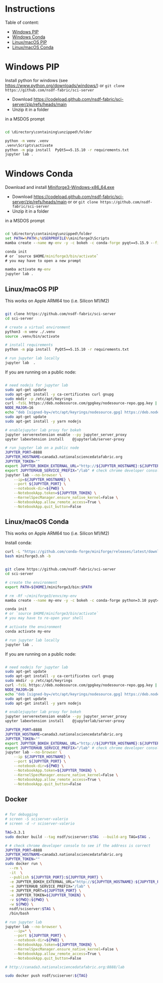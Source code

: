 # Instructions

Table of content:

- [Windows PIP](#windows-pip)
- [Windows Conda](#windows-conda)
- [Linux/macOS PIP](#linux-macos-pip)
- [Linux/macOS Conda](#linux-macos-conda)


# Windows PIP

Install python for windows (see https://www.python.org/downloads/windows/) or `git clone https://github.com/nsdf-fabric/sci-server`

- Download https://codeload.github.com/nsdf-fabric/sci-server/zip/refs/heads/main
- Unzip it in a folder

in a MSDOS prompt

```bat

cd \directory\containing\unzipped\folder

python -m venv .venv
.venv\Scripts\activate
python -m pip install  PyQt5==5.15.10 -r requirements.txt
jupyter lab .
```

# Windows Conda

Download and install [Miniforge3-Windows-x86_64.exe](https://github.com/conda-forge/miniforge/releases/latest/download/Miniforge3-Windows-x86_64.exe)

- Download https://codeload.github.com/nsdf-fabric/sci-server/zip/refs/heads/main or or `git clone https://github.com/nsdf-fabric/sci-server`
- Unzip it in a folder

in a MSDOS prompt

```bat

cd \directory\containing\unzipped\folder
set PATH=%PATH%;%USERPROFILE%\miniforge3\Scripts
mamba create --name my-env -y -c bokeh -c conda-forge pyqt==5.15.9 --file requirements.txt

conda init
# or `source $HOME/miniforge3/bin/activate`
# you may have to open a new prompt

mamba activate my-env
jupyter lab .
```

## Linux/macOS PIP 

This works on Apple ARM64 too (i.e. Silicon M1/M2)

```bash

git clone https://github.com/nsdf-fabric/sci-server
cd sci-server

# create a virtual environment
python3 -m venv ./.venv
source .venv/bin/activate

# install requirements
python -m pip install  PyQt5==5.15.10 -r requirements.txt

# run jupyter lab locally
jupyter lab  .
```

If you are running on a public node:

```bash

# need nodejs for jupyter lab
sudo apt-get update
sudo apt-get install -y ca-certificates curl gnupg
sudo mkdir -p /etc/apt/keyrings
curl -fsSL https://deb.nodesource.com/gpgkey/nodesource-repo.gpg.key | sudo gpg --dearmor -o /etc/apt/keyrings/nodesource.gpg
NODE_MAJOR=16
echo "deb [signed-by=/etc/apt/keyrings/nodesource.gpg] https://deb.nodesource.com/node_$NODE_MAJOR.x nodistro main" | sudo tee /etc/apt/sources.list.d/nodesource.list
sudo apt-get update
sudo apt-get install -y yarn nodejs

# enablejupyter lab proxy for bokeh
jupyter serverextension enable --py jupyter_server_proxy
upyter labextension install    @jupyterlab/server-proxy

# run jupyter lab on a public node
JUPYTER_PORT=8888
JUPYTER_HOSTNAME=canada3.nationalsciencedatafabric.org
JUPYTER_TOKEN=""
export JUPYTER_BOKEH_EXTERNAL_URL="http://${JUPYTER_HOSTNAME}:${JUPYTER_PORT}"
export JUPYTERHUB_SERVICE_PREFIX="/lab" # check chrome developer console to see if the address is correct
jupyter lab --no-browser \
    --ip=${JUPYTER_HOSTNAME} \
    --port ${JUPYTER_PORT} \
    --notebook-dir=${PWD} \
    --NotebookApp.token=${JUPYTER_TOKEN} \
    --KernelSpecManager.ensure_native_kernel=False \
    --NotebookApp.allow_remote_access=True \
    --NotebookApp.quit_button=False 
```

## Linux/macOS Conda

This works on Apple ARM64 too (i.e. Silicon M1/M2)

Install conda:

```bash
curl -L "https://github.com/conda-forge/miniforge/releases/latest/download/Miniforge3-$(uname)-$(uname -m).sh" -o miniforge3.sh 
bash miniforge3.sh -b
```

```bash

git clone https://github.com/nsdf-fabric/sci-server
cd sci-server

# create the environment
export PATH=${HOME}/miniforge3/bin:$PATH

# rm -Rf ~/miniforge3/envs/my-env
mamba create --name my-env -y -c bokeh -c conda-forge python=3.10 pyqt==5.15.9 --file requirements.txt

conda init
# or `source $HOME/miniforge3/bin/activate`
# you may have to re-open your shell 

# activate the environment
conda activate my-env

# run jupyter lab locally
jupyter lab .
```

If you are running on a public node:

```bash

# need nodejs for jupyter lab
sudo apt-get update
sudo apt-get install -y ca-certificates curl gnupg
sudo mkdir -p /etc/apt/keyrings
curl -fsSL https://deb.nodesource.com/gpgkey/nodesource-repo.gpg.key | sudo gpg --dearmor -o /etc/apt/keyrings/nodesource.gpg
NODE_MAJOR=16
echo "deb [signed-by=/etc/apt/keyrings/nodesource.gpg] https://deb.nodesource.com/node_$NODE_MAJOR.x nodistro main" | sudo tee /etc/apt/sources.list.d/nodesource.list
sudo apt-get update
sudo apt-get install -y yarn nodejs

# enablejupyter lab proxy for bokeh
jupyter serverextension enable --py jupyter_server_proxy
upyter labextension install    @jupyterlab/server-proxy

JUPYTER_PORT=8888
JUPYTER_HOSTNAME=canada3.nationalsciencedatafabric.org
JUPYTER_TOKEN=""
export JUPYTER_BOKEH_EXTERNAL_URL="http://${JUPYTER_HOSTNAME}:${JUPYTER_PORT}"
export JUPYTERHUB_SERVICE_PREFIX="/lab" # check chrome developer console to see if the address is correct
jupyter lab --no-browser \
    --ip ${JUPYTER_HOSTNAME} \
    --port ${JUPYTER_PORT} \
    --notebook-dir=${PWD} \
    --NotebookApp.token=${JUPYTER_TOKEN} \
    --KernelSpecManager.ensure_native_kernel=False \
    --NotebookApp.allow_remote_access=True \
    --NotebookApp.quit_button=False 
```

## Docker

```bash

# for debugging
# screen -S sciserver-valerio
# screen -d -r sciserver-valerio

TAG=3.3.1
sudo docker build --tag nsdf/sciserver:$TAG  --build-arg TAG=$TAG .

# # check chrome developer console to see if the address is correct
JUPYTER_PORT=8888
JUPYTER_HOSTNAME=canada3.nationalsciencedatafabric.org
JUPYTER_TOKEN=""
sudo docker run \
  --rm \
  -it  \
  --publish ${JUPYTER_PORT}:${JUPYTER_PORT} \
  -e JUPYTER_BOKEH_EXTERNAL_URL="http://${JUPYTER_HOSTNAME}:${JUPYTER_PORT}" \
  -e JUPYTERHUB_SERVICE_PREFIX="/lab" \
  -e JUPYTER_PORT=${JUPYTER_PORT} \
  -e JUPYTER_TOKEN=${JUPYTER_TOKEN} \
  -v ${PWD}:${PWD} \
  -w ${PWD} \
  nsdf/sciserver:$TAG \
  /bin/bash

# run jupyter lab
jupyter lab --no-browser \
    --ip=* \
    --port ${JUPYTER_PORT} \
    --notebook-dir=${PWD} \
    --NotebookApp.token=${JUPYTER_TOKEN} \
    --KernelSpecManager.ensure_native_kernel=False \
    --NotebookApp.allow_remote_access=True \
    --NotebookApp.quit_button=False 

# http://canada3.nationalsciencedatafabric.org:8888/lab

sudo docker push nsdf/sciserver:${TAG}
```


